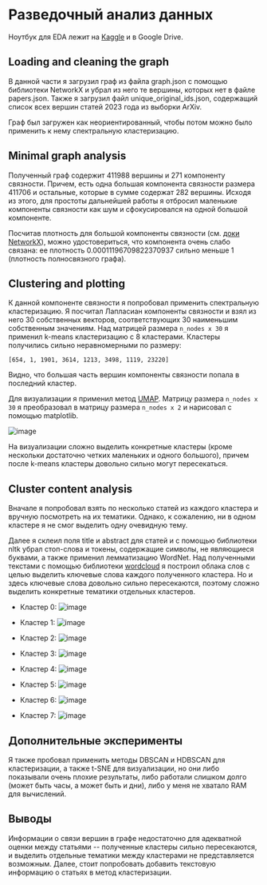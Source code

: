 # Разведочный анализ данных

Ноутбук для EDA лежит на [Kaggle](https://www.kaggle.com/taiypeo/spectral-clustering) и в Google Drive.

## Loading and cleaning the graph
В данной части я загрузил граф из файла graph.json с помощью библиотеки NetworkX и убрал из него те вершины, которых нет в файле papers.json.
Также я загрузил файл unique_original_ids.json, содержащий список всех вершин статей 2023 года из выборки ArXiv.

Граф был загружен как неориентированный, чтобы потом можно было применить к нему спектральную кластеризацию.

## Minimal graph analysis
Полученный граф содержит 411988 вершины и 271 компоненту связности. Причем, есть одна большая компонента связности размера 411706 и остальные, которые
в сумме содержат 282 вершины. Исходя из этого, для простоты дальнейшей работы я отбросил маленькие компоненты связности как шум
и сфокусировался на одной большой компоненте.

Посчитав плотность для большой компоненты связности (см. [доки NetworkX](https://networkx.org/documentation/stable/reference/generated/networkx.classes.function.density.html)),
можно удостовериться, что компонента очень слабо связана: ее плотность 0.00011196709822370937 сильно меньше 1 (плотность полносвязного графа).

## Clustering and plotting
К данной компоненте связности я попробовал применить спектральную кластеризацию. Я посчитал Лапласиан компоненты связности и взял из него 30
собственных векторов, соответствующих 30 наименьшим собственным значениям. Над матрицей размера `n_nodes x 30` я применил k-means кластеризацию
с 8 кластерами. Кластеры получились сильно неравномерными по размеру:
```
[654, 1, 1901, 3614, 1213, 3498, 1119, 23220]
```

Видно, что большая часть вершин компоненты связности попала в последний кластер.

Для визуализации я применил метод [UMAP](https://umap-learn.readthedocs.io/en/latest/). Матрицу размера `n_nodes x 30` я преобразовал в матрицу
размера `n_nodes x 2` и нарисовал с помощью matplotlib.

![image](https://github.com/taiypeo/mlds-project/assets/4065977/7267011b-eaaa-4fad-9fb2-2b4b3fed9f36)

На визуализации сложно выделить конкретные кластеры (кроме нескольки достаточно четких маленьких и одного большого), причем после k-means
кластеры довольно сильно могут пересекаться.

## Cluster content analysis
Вначале я попробовал взять по несколько статей из каждого кластера и вручную посмотреть на их тематики. Однако, к сожалению, ни в одном кластере я не смог выделить
одну очевидную тему.

Далее я склеил поля title и abstract для статей и с помощью библиотеки nltk убрал стоп-слова и токены, содержащие символы, не являющиеся буквами, а также применил
лемматизацию WordNet. Над полученными текстами с помощью библиотеки [wordcloud](https://pypi.org/project/wordcloud/) я построил облака слов с целью выделить ключевые слова
каждого полученного кластера. Но и здесь ключевые слова довольно сильно пересекаются, поэтому сложно выделить конкретные тематики отдельных кластеров.

- Кластер 0:
![image](https://github.com/taiypeo/mlds-project/assets/4065977/33067a39-be7b-42fc-a324-9ad2994550d5)

- Кластер 1:
![image](https://github.com/taiypeo/mlds-project/assets/4065977/b5300478-b147-4026-a720-f2cd542f7495)

- Кластер 2:
![image](https://github.com/taiypeo/mlds-project/assets/4065977/18026605-a998-462e-8bc0-1f00ff4b7263)

- Кластер 3:
![image](https://github.com/taiypeo/mlds-project/assets/4065977/e993be68-b2d7-46e2-8e13-3236524b03af)

- Кластер 4:
![image](https://github.com/taiypeo/mlds-project/assets/4065977/cff5e706-fab6-41b6-8925-0a942c95abe8)

- Кластер 5:
![image](https://github.com/taiypeo/mlds-project/assets/4065977/7f866775-5ff3-42f8-b816-6854b6da81a1)

- Кластер 6:
![image](https://github.com/taiypeo/mlds-project/assets/4065977/61bd5400-67a2-4a17-a102-81663a1db816)

- Кластер 7:
![image](https://github.com/taiypeo/mlds-project/assets/4065977/fd250b20-d92f-4fff-88e6-81b45c029d48)

## Дополнительные эксперименты
Я также пробовал применить методы DBSCAN и HDBSCAN для кластеризации, а также t-SNE для визуализации, но они либо показывали очень плохие результаты, либо работали слишком долго
(может быть часы, а может быть и дни), либо у меня не хватало RAM для вычислений.

## Выводы
Информации о связи вершин в графе недостаточно для адекватной оценки между статьями -- полученные кластеры сильно пересекаются, и выделить отдельные тематики между кластерами
не представляется возможным. Далее, стоит попробовать добавить текстовую информацию о статьях в метод кластеризации.
